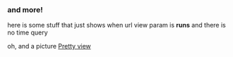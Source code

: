 ### and more!

here is some stuff that just shows when url view param is **runs** and there is no time query

oh, and a picture
[Pretty view](../img/demo.jpg)
